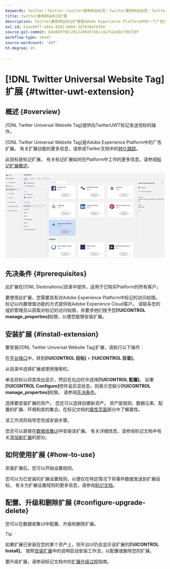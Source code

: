 ```yaml
---
keywords: twitter；Twitter；twitter通用网站标签；Twitter通用网站标签；TwitterUWT标签；Twitteruwt；twitteruwt
title: twitter通用网站标记扩展
description: twitter通用网站标记扩展是Adobe Experience Platform中的一个广告目标。 有关扩展功能的更多信息，请参阅Adobe Exchange上的扩展页面。
exl-id: 51ee94f7-e44a-4192-b684-3d7838af4359
source-git-commit: b4e869f9bc29122db4fc66ccda752a50c7db729f
workflow-type: tm+mt
source-wordcount: '437'
ht-degree: 4%

---
```


# [!DNL Twitter Universal Website Tag] 扩展 {#twitter-uwt-extension}

## 概述 {#overview}

[!DNL Twitter Universal Website Tag]提供向TwitterUWT标记发送信标的操作。

[!DNL Twitter Universal Website Tag]是Adobe Experience Platform中的广告扩展。 有关扩展功能的更多信息，请参阅Twitter文档中的[转化跟踪](https://business.twitter.com/en/help/campaign-measurement-and-analytics/conversion-tracking-for-websites.html)。

此目标是标记扩展。 有关标记扩展如何在Platform中工作的更多信息，请参阅[标记扩展概述](../launch-extensions/overview.md)。

![Twitter通用网站标记扩展](../../assets/catalog/advertising/twitter-uwt/catalog.png)

## 先决条件 {#prerequisites}

此扩展在[!DNL Destinations]目录中提供，适用于已购买Platform的所有客户。

要使用此扩展，您需要具有对Adobe Experience Platform中标记的访问权限。 标记以内置增值功能的方式提供给Adobe Experience Cloud客户。 请联系您的组织管理员以获取对标记的访问权限，并要求他们授予您&#x200B;**[!UICONTROL manage_properties]**&#x200B;权限，以便您能够安装扩展。

## 安装扩展 {#install-extension}

要安装[!DNL Twitter Universal Website Tag]扩展，请执行以下操作：

在[平台接口](https://platform.adobe.com/)中，转到&#x200B;**[!UICONTROL 目标]** > **[!UICONTROL 目录]**。

从目录中选择扩展或使用搜索栏。

单击目标以将其突出显示，然后在右边栏中选择&#x200B;**[!UICONTROL 配置]**。 如果&#x200B;**[!UICONTROL Configure]**&#x200B;控件呈灰显状态，则表示您缺少&#x200B;**[!UICONTROL manage_properties]**&#x200B;权限。 请参阅[先决条件](#prerequisites)。

选择要安装扩展的资产。 您还可以选择创建新资产。 资产是规则、数据元素、配置的扩展、环境和库的集合。在标记文档的[属性页面](../../../tags/ui/administration/companies-and-properties.md#properties-page)部分中了解属性。

该工作流将指导您完成安装步骤。

您还可以直接在[数据收集UI](https://experience.adobe.com/#/data-collection/)中安装该扩展。 有关详细信息，请参阅标记文档中有关[添加新扩展](../../../tags/ui/managing-resources/extensions/overview.md#add-a-new-extension)的部分。

## 如何使用扩展 {#how-to-use}

安装扩展后，您可以开始设置规则。

您可以为已安装的扩展设置规则，以便仅在特定情况下将事件数据发送到扩展目标。 有关为扩展设置规则的更多信息，请参阅[标记文档](../../../tags/ui/managing-resources/rules.md)。

## 配置、升级和删除扩展 {#configure-upgrade-delete}

您可以在数据收集UI中配置、升级和删除扩展。

>[!TIP]
>
>如果扩展已安装在您的某个资产上，则平台UI仍会显示该扩展的&#x200B;**[!UICONTROL Install]**。 按照[安装扩展](#install-extension)中的说明启动安装工作流，以配置或删除您的扩展。

要升级扩展，请参阅标记文档中的[扩展升级过程](../../../tags/ui/managing-resources/extensions/extension-upgrade.md)指南。
